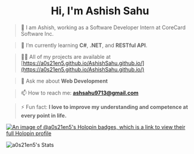 <h1 align="center">Hi, I'm Ashish Sahu</h1>

> 👀 I am Ashish, working as a Software Developer Intern at CoreCard Software Inc.

> 🌱 I’m currently learning **C#**, **.NET**, and **RESTful API**.

> 👨‍💻 All of my projects are available at [https://a0s21en5.github.io/AshishSahu.github.io/](https://a0s21en5.github.io/AshishSahu.github.io/)

> 💬 Ask me about **Web Development**

> 📫 How to reach me: **ashsahu9713@gmail.com**

> ⚡ Fun fact: **I love to improve my understanding and competence at every point in life.**

[![An image of @a0s21en5's Holopin badges, which is a link to view their full Holopin profile](https://holopin.me/a0s21en5)](https://holopin.io/@a0s21en5)

![a0s21en5's Stats](https://github-readme-stats.vercel.app/api?username=a0s21en5&theme=default&show_icons=true&hide_border=true&count_private=true)
